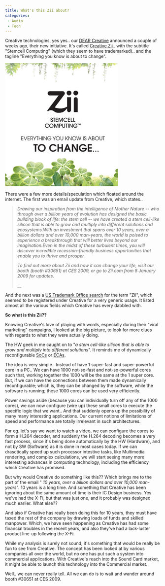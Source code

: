 ```yaml
---
title: What's this Zii about?
categories:
 - Audio
 - Tech
---
```


Creative technologies, yes yes.. our [DEAR Creative][0] announced a couple of weeks ago, their new initiative. It's called [Creative Zii][1].. with the subtitle "Stemcell Computing" (which they seem to have trademarked).. and the tagline "Everything you know is about to change".

![creative-zii-1](../images/2009/03/creative-zii-1.jpg)

There were a few more details/speculation which floated around the internet. The first was an email update from Creative, which states..

> _Drawing our inspiration from the intelligence of Mother Nature -- who through over a billion years of evolution has designed the basic building block of life: the stem cell -- we have created a stem cell-like silicon that is able to grow and multiply into different solutions and ecosystems.With an investment that spans over 10 years, over a billion dollars and over 10,000 man-years, the world is poised to experience a breakthrough that will better lives beyond our imagination.Even in the midst of these turbulent times, you will discover incredible recession-friendly business opportunities that enable you to thrive and prosper._
>
> _To find out more about Zii and how it can change your life, visit our booth (booth \#30651) at CES 2009, or go to Zii.com from 8 January 2009 for updates._
>
> __

And the next was a [US Trademark Office search][2] for the term "Zii", which seemed to be registered under Creative for a very generic usage. It listed almost all the various fields which Creative has every dabbled with.

**So what is this Zii??**

Knowing Creative's love of playing with words, especially during their "viral marketing" campaigns, I looked at the big picture, to look for more clues with regards to what they were actually doing.

The HW geek in me caught on to "_a stem cell-like silicon that is able to grow and multiply into different solutions_". It reminds me of dynamically reconfigurable [SoCs][3] or [ECAs][4].

The idea is very simple.. Instead of have 1 super-fast and super-powerful core in a PC.. We can have 1000 not-so-fast and not-so-powerful cores such that, working together the 1000 will be the same at the 1 super core. But, if we can have the connections between them made dynamically reconfigurable; which is, they can be changed by the software, while the software is running; these 1000 cores can be used very efficiently.

Power savings aside (because you can individually turn off any of the 1000 cores), we can now configure (wire up) these small cores to execute the specific logic that we want.. And that suddenly opens up the possibility of many many interesting applications. Our current notions of limitations of speed and performance are totally irrelevant in such architectures.

For eg. let's say we want to watch a video, we can configure the cores to form a H.264 decoder, and suddenly the H.264 decoding becomes a very fast process, since it's being done automatically by the HW (Hardware), and not by SW (Software) as it is done in most cases today. If we can drasctically speed up such processor intestive tasks, like Multimedia rendering, and complex calculations, we will start seeing many more interesting advances in computing technology, including the efficiency which Creative has promised.

But why would Creative do something like this?? Which brings me to the part of the email " _10 years, over a billion dollars and over 10,000 man-years_". 10 years is a long time. And something that Creative has been ignoring about the same amount of time is their IC Design business. Yes we've had the X-Fi, but that was just one, and it probably was designed much earlier. What else??

And also if Creative has really been doing this for 10 years, they must have taxed the rest of the company by drawing loads of funds and skilled manpower. Which, we have seen happening as Creative has had some financial troubles in the recent years, and also they've had a lack-luster product line-up following the X-Fi.

While my analysis is surely not sound, it's something that would be really be fun to see from Creative. The concept has been looked at by various companies all over the world, but no one has put such a system into commercial applications. With Creative's reach into the Sound Card market, it might be able to launch this technology into the Commercial market.

Well.. we can never really tell. All we can do is to wait and wander around booth \#30651 at CES 2009\.


[0]: http://web.archive.org/web/20121115120756/http://epizenter.net/news.php?extend.420
[1]: http://www.zii.com/
[2]: http://gizmodo.com/5118501/what-is-creative-zii-stemcell-computing-your-guess-is-as-bad-as-mine
[3]: http://www.eetasia.com/ART_8800365638_499485_NP_609ece44.HTM
[4]: http://www.eetimes.com/document.asp?doc_id=1274610

